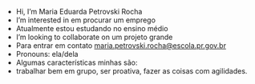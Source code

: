 -  Hi, I’m Maria Eduarda Petrovski Rocha
- I’m interested in em procurar um emprego
-  Atualmente estou estudando no ensino médio
-  I’m looking to collaborate on um projeto grande
-  Para entrar em contato maria.petrovski.rocha@escola.pr.gov.br
-  Pronouns: ela/dela
-  Algumas características minhas são:
-  trabalhar bem em grupo, ser proativa, fazer as coisas com agilidades.
<!---
Eduardaroch/Eduardaroch is a ✨ special ✨ repository because its `README.md` (this file) appears on your GitHub profile.
You can click the Preview link to take a look at your changes.
--->
